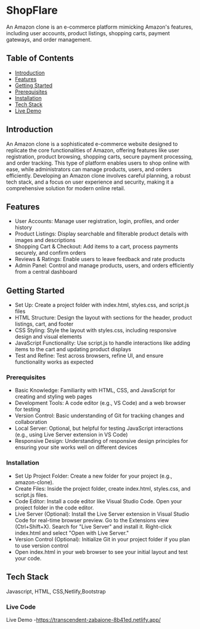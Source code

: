 # ShopFlare
An Amazon clone is an e-commerce platform mimicking Amazon's features, including user accounts, product listings, shopping carts, payment gateways, and order management.

## Table of Contents
- [Introduction](#introduction)
- [Features](#features)
- [Getting Started](#getting-started)
- [Prerequisites](#prerequisites)
- [Installation](#installation)
- [Tech Stack](#tech)
- [Live Demo](#liveDemo)

## Introduction
An Amazon clone is a sophisticated e-commerce website designed to replicate the core functionalities of Amazon, offering features like user registration, product browsing, shopping carts, secure payment processing, and order tracking. This type of platform enables users to shop online with ease, while administrators can manage products, users, and orders efficiently. Developing an Amazon clone involves careful planning, a robust tech stack, and a focus on user experience and security, making it a comprehensive solution for modern online retail.
## Features
- User Accounts: Manage user registration, login, profiles, and order history 
- Product Listings: Display searchable and filterable product details with images and descriptions 
- Shopping Cart & Checkout: Add items to a cart, process payments securely, and confirm orders 
- Reviews & Ratings: Enable users to leave feedback and rate products
- Admin Panel: Control and manage products, users, and orders efficiently from a central dashboard
## Getting Started

- Set Up: Create a project folder with index.html, styles.css, and script.js files
- HTML Structure: Design the layout with sections for the header, product listings, cart, and footer
- CSS Styling: Style the layout with styles.css, including responsive design and visual elements
- JavaScript Functionality: Use script.js to handle interactions like adding items to the cart and updating product displays
- Test and Refine: Test across browsers, refine UI, and ensure functionality works as expected
### Prerequisites

- Basic Knowledge: Familiarity with HTML, CSS, and JavaScript for creating and styling web pages
- Development Tools: A code editor (e.g., VS Code) and a web browser for testing
- Version Control: Basic understanding of Git for tracking changes and collaboration
- Local Server: Optional, but helpful for testing JavaScript interactions (e.g., using Live Server extension in VS Code)
- Responsive Design: Understanding of responsive design principles for ensuring your site works well on different devices

### Installation
- Set Up Project Folder:
Create a new folder for your project (e.g., amazon-clone).
- Create Files:
Inside the project folder, create index.html, styles.css, and script.js files.
- Code Editor:
Install a code editor like Visual Studio Code.
Open your project folder in the code editor.
- Live Server (Optional):
Install the Live Server extension in Visual Studio Code for real-time browser preview.
Go to the Extensions view (Ctrl+Shift+X).
Search for "Live Server" and install it.
Right-click index.html and select "Open with Live Server."
- Version Control (Optional):
Initialize Git in your project folder if you plan to use version control
- Open index.html in your web browser to see your initial layout and test your code.

## Tech Stack
Javascript, HTML, CSS,Netlify,Bootstrap

### Live Code
Live Demo -https://transcendent-zabaione-8b41ed.netlify.app/

